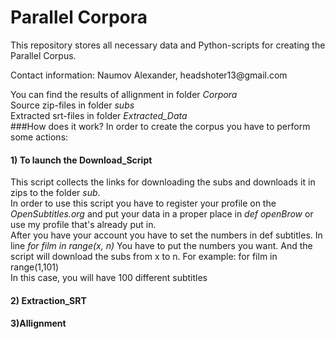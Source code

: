 # Parallel Corpora
<p>This repository stores all necessary data and Python-scripts for creating the Parallel Corpus.</p>
<p>Contact information: Naumov Alexander, headshoter13@gmail.com</p>

You can find the results of allignment in folder *Corpora*
<br>Source zip-files in folder *subs*
<br> Extracted srt-files in folder *Extracted_Data*
<br>
###How does it work?
In order to create the corpus you have to perform some actions:
<br>
#### 1) To launch the Download_Script
This script collects the links for downloading the subs and downloads it in zips to the folder *sub*.
<br>In order to use this script you have to register your profile on the *OpenSubtitles.org* and put your data in a proper place in *def openBrow* or use my profile that's already put in.
<br> After you have your account you have to set the numbers in def subtitles. In line *for film in range(x, n)* You have to put the numbers you want. And the script will download the subs from x to n. For example: for film in range(1,101) <br>
In this case, you will have 100 different subtitles

#### 2) Extraction_SRT 

#### 3)Allignment



